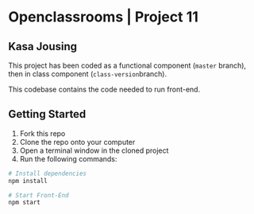# Openclassrooms | Project 11 
## Kasa Jousing

This project has been coded as a functional component (`master` branch), then in class component (`class-version`branch).

This codebase contains the code needed to run front-end.

## Getting Started


1. Fork this repo
2. Clone the repo onto your computer
3. Open a terminal window in the cloned project
4. Run the following commands:

```bash
# Install dependencies
npm install

# Start Front-End
npm start
```
